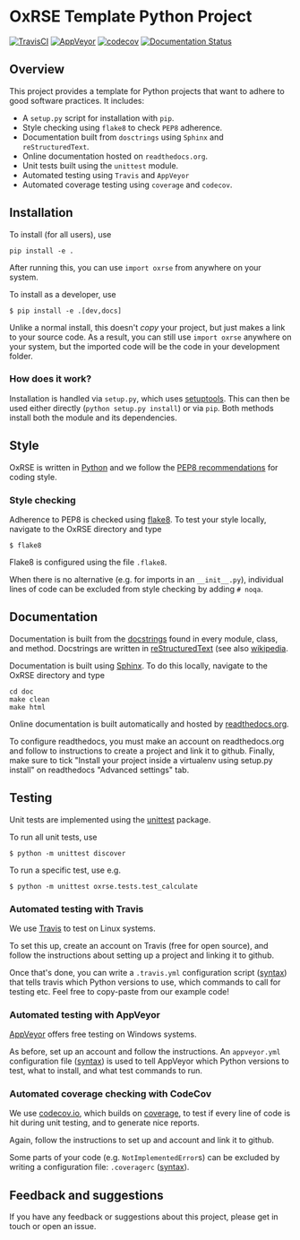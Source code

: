 # OxRSE Template Python Project
[![TravisCI](https://travis-ci.org/OxfordRSE/template-project-python.svg?branch=master)](https://travis-ci.org/OxfordRSE/template-project-python/)
[![AppVeyor](https://ci.appveyor.com/api/projects/status/4409b63ew60cnmu3?svg=true)](https://ci.appveyor.com/project/martinjrobins/template-project-python)
[![codecov](https://codecov.io/gh/OxfordRSE/template-project-python/branch/master/graph/badge.svg)](https://codecov.io/gh/OxfordRSE/template-project-python)
[![Documentation Status](https://readthedocs.org/projects/oxrse-template-project-python/badge/?version=latest)](https://oxrse-template-project-python.readthedocs.io/en/latest/?badge=latest)

## Overview

This project provides a template for Python projects that want to adhere to good software practices.
It includes:

- A `setup.py` script for installation with `pip`.
- Style checking using `flake8` to check `PEP8` adherence.
- Documentation built from `dosctrings` using `Sphinx` and `reStructuredText`.
- Online documentation hosted on `readthedocs.org`.
- Unit tests built using the `unittest` module.
- Automated testing using `Travis` and `AppVeyor`
- Automated coverage testing using `coverage` and `codecov`.


## Installation

To install (for all users), use
```
pip install -e .
```
After running this, you can use `import oxrse` from anywhere on your system.

To install as a developer, use
```
$ pip install -e .[dev,docs]
```
Unlike a normal install, this doesn't _copy_ your project, but just makes a link to your source code.
As a result, you can still use `import oxrse` anywhere on your system, but the imported code will be the code in your development folder.

### How does it work?

Installation is handled via `setup.py`, which uses [setuptools](http://setuptools.readthedocs.io/).
This can then be used either directly (`python setup.py install`) or via `pip`.
Both methods install both the module and its dependencies.


## Style

OxRSE is written in [Python](https://en.wikipedia.org/wiki/Python_(programming_language)) and we follow the [PEP8 recommendations](https://www.python.org/dev/peps/pep-0008/) for coding style.

### Style checking

Adherence to PEP8 is checked using [flake8](http://flake8.pycqa.org/en/latest/).
To test your style locally, navigate to the OxRSE directory and type
```
$ flake8
```
Flake8 is configured using the file `.flake8`.

When there is no alternative (e.g. for imports in an `__init__.py`), individual lines of code can be excluded from style checking by adding `# noqa`.


## Documentation

Documentation is built from the [docstrings](https://www.python.org/dev/peps/pep-0257/) found in every module, class, and method. Docstrings are written in [reStructuredText](http://docutils.sourceforge.net/docs/user/rst/quickref.html) (see also [wikipedia](https://en.wikipedia.org/wiki/ReStructuredText).

Documentation is built using [Sphinx](http://www.sphinx-doc.org/en/stable/). To do this locally, navigate to the OxRSE directory and type

```
cd doc
make clean
make html
```

Online documentation is built automatically and hosted by [readthedocs.org](https://oxrse-template-project-python.readthedocs.io/en/latest/).

To configure readthedocs, you must make an account on readthedocs.org and follow to instructions to create a project and link it to github.
Finally, make sure to tick "Install your project inside a virtualenv using setup.py install" on readthedocs "Advanced settings" tab.


## Testing

Unit tests are implemented using the [unittest](https://docs.python.org/3.3/library/unittest.html) package.

To run all unit tests, use
```
$ python -m unittest discover
```

To run a specific test, use e.g.
```
$ python -m unittest oxrse.tests.test_calculate
```

### Automated testing with Travis

We use [Travis](https://travis-ci.org) to test on Linux systems.

To set this up, create an account on Travis (free for open source), and follow the instructions about setting up a project and linking it to github.

Once that's done, you can write a `.travis.yml` configuration script ([syntax](https://docs.travis-ci.com/)) that tells travis which Python versions to use, which commands to call for testing etc.
Feel free to copy-paste from our example code!

### Automated testing with AppVeyor

[AppVeyor](http://appveyor.com/) offers free testing on Windows systems.

As before, set up an account and follow the instructions.
An `appveyor.yml` configuration file ([syntax](https://packaging.python.org/guides/supporting-windows-using-appveyor/)) is used to tell AppVeyor which Python versions to test, what to install, and what test commands to run.

### Automated coverage checking with CodeCov

We use [codecov.io](https://docs.codecov.io/docs), which builds on [coverage](https://coverage.readthedocs.io/), to test if every line of code is hit during unit testing, and to generate nice reports.

Again, follow the instructions to set up and account and link it to github.

Some parts of your code (e.g. `NotImplementedError`s) can be excluded by writing a configuration file: `.coveragerc` ([syntax](https://coverage.readthedocs.io/en/latest/config.html)).


## Feedback and suggestions

If you have any feedback or suggestions about this project, please get in touch or open an issue.
